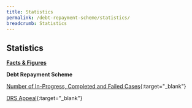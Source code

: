 ```yaml
---
title: Statistics
permalink: /debt-repayment-scheme/statistics/
breadcrumb: Statistics
---
```

Statistics
---

<u><b>Facts & Figures</b></u>

**Debt Repayment Scheme**

[Number of In-Progress, Completed and Failed Cases](/files/NumberofIn-Progress,CompletedandFailedCasesforDRS(Apr22).pdf){:target="_blank"} 

[DRS Appeal](/files/DRSAppeal.pdf/){:target="_blank"}